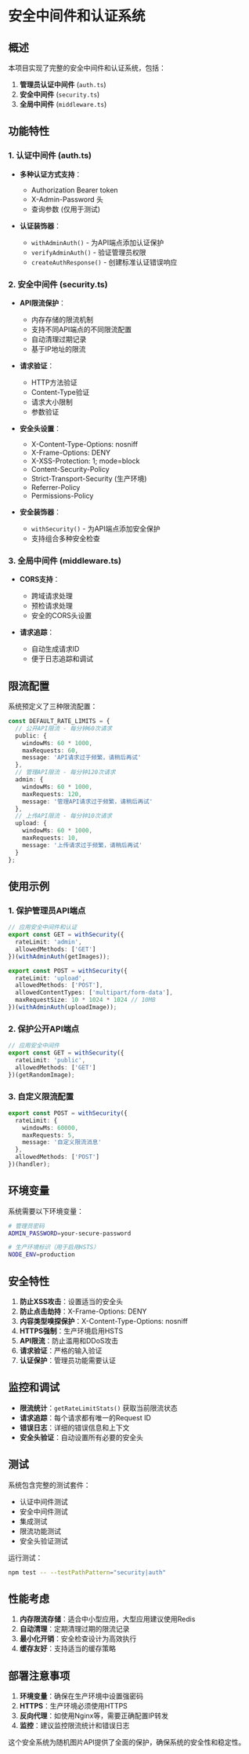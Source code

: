 # 安全中间件和认证系统

## 概述

本项目实现了完整的安全中间件和认证系统，包括：

1. **管理员认证中间件** (`auth.ts`)
2. **安全中间件** (`security.ts`) 
3. **全局中间件** (`middleware.ts`)

## 功能特性

### 1. 认证中间件 (auth.ts)

- **多种认证方式支持**：
  - Authorization Bearer token
  - X-Admin-Password 头
  - 查询参数 (仅用于测试)

- **认证装饰器**：
  - `withAdminAuth()` - 为API端点添加认证保护
  - `verifyAdminAuth()` - 验证管理员权限
  - `createAuthResponse()` - 创建标准认证错误响应

### 2. 安全中间件 (security.ts)

- **API限流保护**：
  - 内存存储的限流机制
  - 支持不同API端点的不同限流配置
  - 自动清理过期记录
  - 基于IP地址的限流

- **请求验证**：
  - HTTP方法验证
  - Content-Type验证
  - 请求大小限制
  - 参数验证

- **安全头设置**：
  - X-Content-Type-Options: nosniff
  - X-Frame-Options: DENY
  - X-XSS-Protection: 1; mode=block
  - Content-Security-Policy
  - Strict-Transport-Security (生产环境)
  - Referrer-Policy
  - Permissions-Policy

- **安全装饰器**：
  - `withSecurity()` - 为API端点添加安全保护
  - 支持组合多种安全检查

### 3. 全局中间件 (middleware.ts)

- **CORS支持**：
  - 跨域请求处理
  - 预检请求处理
  - 安全的CORS头设置

- **请求追踪**：
  - 自动生成请求ID
  - 便于日志追踪和调试

## 限流配置

系统预定义了三种限流配置：

```typescript
const DEFAULT_RATE_LIMITS = {
  // 公开API限流 - 每分钟60次请求
  public: {
    windowMs: 60 * 1000,
    maxRequests: 60,
    message: 'API请求过于频繁，请稍后再试'
  },
  // 管理API限流 - 每分钟120次请求
  admin: {
    windowMs: 60 * 1000,
    maxRequests: 120,
    message: '管理API请求过于频繁，请稍后再试'
  },
  // 上传API限流 - 每分钟10次请求
  upload: {
    windowMs: 60 * 1000,
    maxRequests: 10,
    message: '上传请求过于频繁，请稍后再试'
  }
};
```

## 使用示例

### 1. 保护管理员API端点

```typescript
// 应用安全中间件和认证
export const GET = withSecurity({
  rateLimit: 'admin',
  allowedMethods: ['GET']
})(withAdminAuth(getImages));

export const POST = withSecurity({
  rateLimit: 'upload',
  allowedMethods: ['POST'],
  allowedContentTypes: ['multipart/form-data'],
  maxRequestSize: 10 * 1024 * 1024 // 10MB
})(withAdminAuth(uploadImage));
```

### 2. 保护公开API端点

```typescript
// 应用安全中间件
export const GET = withSecurity({
  rateLimit: 'public',
  allowedMethods: ['GET']
})(getRandomImage);
```

### 3. 自定义限流配置

```typescript
export const POST = withSecurity({
  rateLimit: {
    windowMs: 60000,
    maxRequests: 5,
    message: '自定义限流消息'
  },
  allowedMethods: ['POST']
})(handler);
```

## 环境变量

系统需要以下环境变量：

```bash
# 管理员密码
ADMIN_PASSWORD=your-secure-password

# 生产环境标识（用于启用HSTS）
NODE_ENV=production
```

## 安全特性

1. **防止XSS攻击**：设置适当的安全头
2. **防止点击劫持**：X-Frame-Options: DENY
3. **内容类型嗅探保护**：X-Content-Type-Options: nosniff
4. **HTTPS强制**：生产环境启用HSTS
5. **API限流**：防止滥用和DDoS攻击
6. **请求验证**：严格的输入验证
7. **认证保护**：管理员功能需要认证

## 监控和调试

- **限流统计**：`getRateLimitStats()` 获取当前限流状态
- **请求追踪**：每个请求都有唯一的Request ID
- **错误日志**：详细的错误信息和上下文
- **安全头验证**：自动设置所有必要的安全头

## 测试

系统包含完整的测试套件：

- 认证中间件测试
- 安全中间件测试
- 集成测试
- 限流功能测试
- 安全头验证测试

运行测试：
```bash
npm test -- --testPathPattern="security|auth"
```

## 性能考虑

1. **内存限流存储**：适合中小型应用，大型应用建议使用Redis
2. **自动清理**：定期清理过期的限流记录
3. **最小化开销**：安全检查设计为高效执行
4. **缓存友好**：支持适当的缓存策略

## 部署注意事项

1. **环境变量**：确保在生产环境中设置强密码
2. **HTTPS**：生产环境必须使用HTTPS
3. **反向代理**：如使用Nginx等，需要正确配置IP转发
4. **监控**：建议监控限流统计和错误日志

这个安全系统为随机图片API提供了全面的保护，确保系统的安全性和稳定性。
